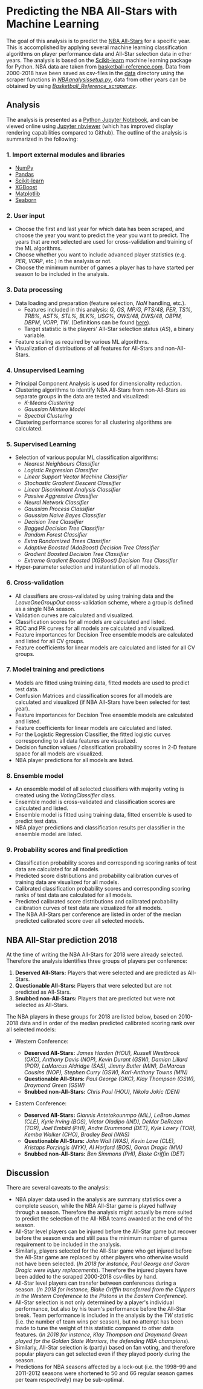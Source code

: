 # Predicting the NBA All-Stars with Machine Learning

The goal of this analysis is to predict the [NBA All-Stars](https://www.basketball-reference.com/allstar/) for a specific year. This is accomplished by applying several machine learning classification algorithms on player performance data and All-Star selection data in other years. The analysis is based on the [Scikit-learn](http://scikit-learn.org) machine learning package for Python. NBA data are taken from [basketball-reference.com](https://www.basketball-reference.com). Data from 2000-2018 have been saved as csv-files in the [data](data) directory using the scraper functions in [*NBAanalysissetup.py*](NBAanalysissetup.py), data from other years can be obtained by using [*Basketball_Reference_scraper.py*](Basketball_Reference_scraper.py).  

## Analysis

The analysis is presented as a [Python Jupyter Notebook](NBA_All-Stars.ipynb), and can be viewed online using [Jupyter nbviewer](https://nbviewer.jupyter.org/github/gmalim/NBA_analysis/blob/master/NBA_All-Stars.ipynb) (which has improved display rendering capabilities compared to Github). The outline of the analysis is summarized in the following:

### 1. Import external modules and libraries

- [NumPy](http://www.numpy.org)
- [Pandas](https://pandas.pydata.org)
- [Scikit-learn](http://scikit-learn.org)
- [XGBoost](http://xgboost.readthedocs.io/en/latest/)
- [Matplotlib](https://matplotlib.org/)
- [Seaborn](https://seaborn.pydata.org/)

### 2. User input

- Choose the first and last year for which data has been scraped, and choose the year you want to predict.the year you want to predict. The years that are not selected are used for cross-validation and training of the ML algorithms.
- Choose whether you want to include advanced player statistics (e.g. *PER*, *VORP*, etc.) in the analysis or not.
- Choose the minimum number of games a player has to have started per season to be included in the analysis.

### 3. Data processing

- Data loading and preparation (feature selection, *NaN* handling, etc.).
	- Features included in this analysis: *G, GS, MP/G, PTS/48, PER, TS%, TRB%, AST%, STL%, BLK%, USG%, OWS/48, DWS/48, OBPM, DBPM, VORP, TW*. (Definitions can be found [here](https://www.basketball-reference.com/about/glossary.html)).
	- Target statistic is the players' All-Star selection status (*AS*), a binary variable.
- Feature scaling as required by various ML algorithms.
- Visualization of distributions of all features for All-Stars and non-All-Stars.

### 4. Unsupervised Learning

- Principal Component Analysis is used for dimensionality reduction.
- Clustering algorithms to identify NBA All-Stars from non-All-Stars as separate groups in the data are tested and visualized:
	- *K-Means Clustering*
	- *Gaussian Mixture Model*
	- *Spectral Clustering* 
- Clustering performance scores for all clustering algorithms are calculated.

### 5. Supervised Learning

- Selection of various popular ML classification algorithms:
	- *Nearest Neighbours Classifier*
	- *Logistic Regression Classifier*
	- *Linear Support Vector Machine Classifier*
	- *Stochastic Gradient Descent Classifier*
	- *Linear Discriminant Analysis Classifier*
	- *Passive Aggressive Classifier*
	- *Neural Network Classifier*
	- *Gaussian Process Classifier*
	- *Gaussian Naive Bayes Classifier*
	- *Decision Tree Classifier*
	- *Bagged Decision Tree Classifier*
	- *Random Forest Classifier*
	- *Extra Randomized Trees Classifier*
	- *Adaptive Boosted (AdaBoost) Decision Tree Classifier*
	- *Gradient Boosted Decision Tree Classifier*
	- *Extreme Gradient Boosted (XGBoost) Decision Tree Classifier*
- Hyper-parameter selection and instantiation of all models.

### 6. Cross-validation 

- All classifiers are cross-validated by using training data and the *LeaveOneGroupOut* cross-validation scheme, where a group is defined as a single NBA season.
- Validation curves are calculated and visualized.
- Classification scores for all models are calculated and listed.
- ROC and PR curves for all models are calculated and visualized.
- Feature importances for Decision Tree ensemble models are calculated and listed for all CV groups.
- Feature coefficients for linear models are calculated and listed for all CV groups.

### 7. Model training and predictions

- Models are fitted using training data, fitted models are used to predict test data.
- Confusion Matrices and classification scores for all models are calculated and visualized (if NBA All-Stars have been selected for test year).
- Feature importances for Decision Tree ensemble models are calculated and listed.
- Feature coefficients for linear models are calculated and listed.
- For the Logistic Regression Classifier, the fitted logistic curves corresponding to all data features are visualized.
- Decision function values / classification probability scores in 2-D feature space for all models are visualized.
- NBA player predictions for all models are listed.

### 8. Ensemble model

- An ensemble model of all selected classifiers with majority voting is created using the *VotingClassifier* class.
- Ensemble model is cross-validated and classification scores are calculated and listed.
- Ensemble model is fitted using training data, fitted ensemble is used to predict test data.
- NBA player predictions and classification results per classifier in the ensemble model are listed.

### 9. Probability scores and final prediction

- Classification probability scores and corresponding scoring ranks of test data are calculated for all models.
- Predicted score distributions and probability calibration curves of training data are visualized for all models.
- Calibrated classification probability scores and corresponding scoring ranks of test data are calculated for all models.
- Predicted calibrated score distributions and calibrated probability calibration curves of test data are vizualized for all models.
- The NBA All-Stars per conference are listed in order of the median predicted calibrated score over all selected models.

## NBA All-Star prediction 2018

At the time of writing the NBA All-Stars for 2018 were already selected. Therefore the analysis identifies three groups of players per conference:

1. **Deserved All-Stars:**     Players that were selected and are predicted as All-Stars.
2. **Questionable All-Stars:** Players that were selected but are not predicted as All-Stars.
3. **Snubbed non-All-Stars:**  Players that are predicted but were not selected as All-Stars.

The NBA players in these groups for 2018 are listed below, based on 2010-2018 data and in order of the median predicted calibrated scoring rank over all selected models:

- Western Conference:

	- **Deserved All-Stars:** *James Harden (HOU), Russell Westbrook (OKC), Anthony Davis (NOP), Kevin Durant (GSW), Damian Lillard (POR), LaMarcus Aldridge (SAS), Jimmy Butler (MIN), DeMarcus Cousins (NOP), Stephen Curry (GSW), Karl-Anthony Towns (MIN)*
	- **Questionable All-Stars:** *Paul George (OKC), Klay Thompson (GSW), Draymond Green (GSW)*
	- **Snubbed non-All-Stars:** *Chris Paul (HOU), Nikola Jokic (DEN)*

- Eastern Conference:

	- **Deserved All-Stars:** *Giannis Antetokounmpo (MIL), LeBron James (CLE), Kyrie Irving (BOS), Victor Oladipo (IND), DeMar DeRozan (TOR), Joel Embiid (PHI), Andre Drummond (DET), Kyle Lowry (TOR), Kemba Walker (CHO), Bradley Beal (WAS)*
	- **Questionable All-Stars:** *John Wall (WAS), Kevin Love (CLE), Kristaps Porzingis (NYK), Al Horford (BOS), Goran Dragic (MIA)*
	- **Snubbed non-All-Stars:** *Ben Simmons (PHI), Blake Griffin (DET)*

## Discussion

There are several caveats to the analysis:

- NBA player data used in the analysis are summary statistics over a complete season, while the NBA All-Star game is played halfway through a season. Therefore the analysis might actually be more suited to predict the selection of the All-NBA teams awarded at the end of the season.
- All-Star level players can be injured before the All-Star game but recover before the season ends and still pass the minimum number of games requirement to be included in the analysis.
- Similarly, players selected for the All-Star game who get injured before the All-Star game are replaced by other players who otherwise would not have been selected. (*In 2018 for instance, Paul George and Goran Dragic were injury replacements*). Therefore the injured players have been added to the scraped 2000-2018 csv-files by hand.
- All-Star level players can transfer between conferences during a season. (*In 2018 for instance, Blake Griffin transferred from the Clippers in the Western Conference to the Pistons in the Eastern Conference*).
- All-Star selection is not only determined by a player's individual performance, but also by his team's performance before the All-Star break. Team performance is included in the analysis by the *TW* statistic (i.e. the number of team wins per season), but no attempt has been made to tune the weight of this statistic compared to other data features. (*In 2018 for instance, Klay Thompson and  Draymond Green played for the Golden State Warriors, the defending NBA champions*).
- Similarly, All-Star selection is (partly) based on fan voting, and therefore popular players can get selected even if they played poorly during the season.
- Predictions for NBA seasons affected by a lock-out (i.e. the 1998–99 and 2011-2012 seasons were shortened to 50 and 66 regular season games per team respectively) may be sub-optimal.